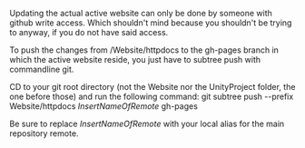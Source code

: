 Updating the actual active website can only be done by someone with github write access. Which shouldn't mind because you shouldn't be trying to anyway, if you do not have said access.

To push the changes from /Website/httpdocs to the gh-pages branch in which the active website reside, you just have to subtree push with commandline git.

CD to your git root directory (not the Website nor the UnityProject folder, the one before those) and run the following command:
git subtree push --prefix Website/httpdocs _InsertNameOfRemote_ gh-pages

Be sure to replace _InsertNameOfRemote_ with your local alias for the main repository remote.